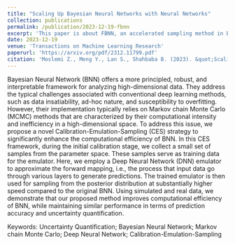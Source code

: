 ```yaml
---
title: "Scaling Up Bayesian Neural Networks with Neural Networks"
collection: publications
permalink: /publication/2023-12-19-fbnn
excerpt: 'This paper is about FBNN, an accelerated sampling method in Bayesian neural networks, realized by emulating the the likelihoods and gradients using a deep neural network trained on early MCMC samples, that achieves great computational efficiency while maintaining similar performance in prediction accuracy and uncertainty quantification.'
date: 2023-12-19
venue: 'Transactions on Machine Learning Research'
paperurl: 'https://arxiv.org/pdf/2312.11799.pdf'
citation: 'Moslemi Z., Meng Y., Lan S., Shahbaba B. (2023). &quot;Scaling Up Bayesian Neural Networks with Neural Networks.&quot; <i>arXiv preprint:</i> arXiv: 2312.11799, 2023'
---
```


Bayesian Neural Network (BNN) offers a more principled, robust, and interpretable framework for analyzing high-dimensional data. They address the typical challenges associated with conventional deep learning methods, such as data insatiability, ad-hoc nature, and susceptibility to overfitting. However, their implementation typically relies on Markov chain Monte Carlo (MCMC) methods that are characterized by their computational intensity and inefficiency in a high-dimensional space. To address this issue, we propose a novel Calibration-Emulation-Sampling (CES) strategy to significantly enhance the computational efficiency of BNN. In this CES framework, during the initial calibration stage, we collect a small set of samples from the parameter space. These samples serve as training data for the emulator. Here, we employ a Deep Neural Network (DNN) emulator to approximate the forward mapping, i.e., the process that input data go through various layers to generate predictions. The trained emulator is then used for sampling from the posterior distribution at substantially higher speed compared to the original BNN. Using simulated and real data, we demonstrate that our proposed method improves computational efficiency of BNN, while maintaining similar performance in terms of prediction accuracy and uncertainty quantification.

Keywords: Uncertainty Quantification; Bayesian Neural Network; Markov chain Monte Carlo; Deep Neural Network; Calibration-Emulation-Sampling
